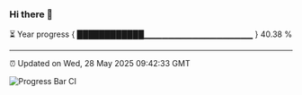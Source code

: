 ### Hi there 👋

⏳ Year progress { ████████████▁▁▁▁▁▁▁▁▁▁▁▁▁▁▁▁▁▁ } 40.38 %

---

⏰ Updated on Wed, 28 May 2025 09:42:33 GMT

![Progress Bar CI](https://github.com/IshwaranRudhara/GIT-ACTION/workflows/Progress%20Bar%20CI/badge.svg)
